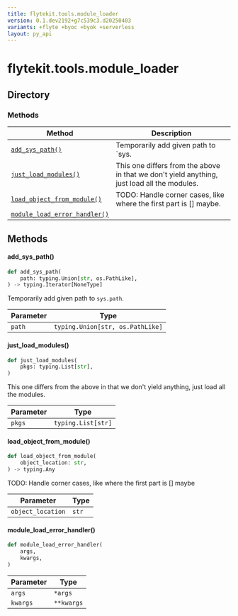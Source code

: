 ```yaml
---
title: flytekit.tools.module_loader
version: 0.1.dev2192+g7c539c3.d20250403
variants: +flyte +byoc +byok +serverless
layout: py_api
---
```


# flytekit.tools.module_loader

## Directory

### Methods

| Method | Description |
|-|-|
| [`add_sys_path()`](#add_sys_path) | Temporarily add given path to `sys. |
| [`just_load_modules()`](#just_load_modules) | This one differs from the above in that we don't yield anything, just load all the modules. |
| [`load_object_from_module()`](#load_object_from_module) | TODO: Handle corner cases, like where the first part is [] maybe. |
| [`module_load_error_handler()`](#module_load_error_handler) |  |


## Methods

#### add_sys_path()

```python
def add_sys_path(
    path: typing.Union[str, os.PathLike],
) -> typing.Iterator[NoneType]
```
Temporarily add given path to `sys.path`.


| Parameter | Type |
|-|-|
| `path` | `typing.Union[str, os.PathLike]` |

#### just_load_modules()

```python
def just_load_modules(
    pkgs: typing.List[str],
)
```
This one differs from the above in that we don't yield anything, just load all the modules.


| Parameter | Type |
|-|-|
| `pkgs` | `typing.List[str]` |

#### load_object_from_module()

```python
def load_object_from_module(
    object_location: str,
) -> typing.Any
```
TODO: Handle corner cases, like where the first part is [] maybe


| Parameter | Type |
|-|-|
| `object_location` | `str` |

#### module_load_error_handler()

```python
def module_load_error_handler(
    args,
    kwargs,
)
```
| Parameter | Type |
|-|-|
| `args` | ``*args`` |
| `kwargs` | ``**kwargs`` |


